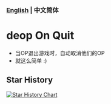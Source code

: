 ### [English](./README_zh-cn.md) | 中文简体
# deop On Quit
* 当OP退出游戏时，自动取消他们的OP
* 就这么简单 :)

## Star History

[![Star History Chart](https://api.star-history.com/svg?repos=haha44444/deopOnQuit&type=Date)](https://star-history.com/#haha44444/deopOnQuit&Date)
